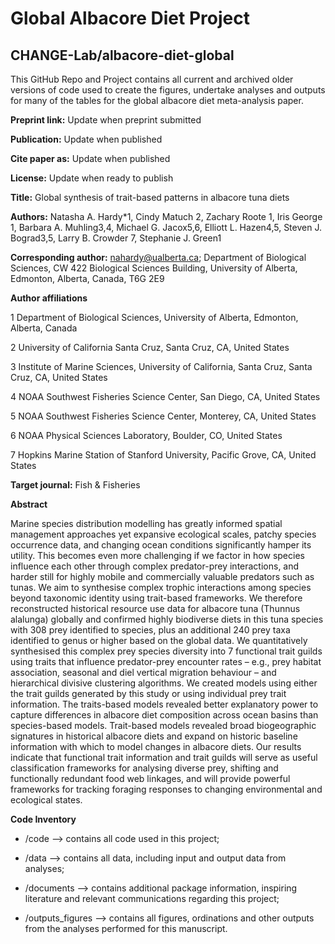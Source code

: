 # Global Albacore Diet Project

## CHANGE-Lab/albacore-diet-global

This GitHub Repo and Project contains all current and archived older versions of code used to create the figures, undertake analyses and outputs for many of the tables for the global albacore diet meta-analysis paper.

**Preprint link:** Update when preprint submitted

**Publication:** Update when published

**Cite paper as:** Update when published

**License:** Update when ready to publish

**Title:** Global synthesis of trait-based patterns in albacore tuna diets

**Authors:** Natasha A. Hardy*1, Cindy Matuch 2, Zachary Roote 1, Iris George 1, Barbara A. Muhling3,4, Michael G. Jacox5,6, Elliott L. Hazen4,5, Steven J. Bograd3,5, Larry B. Crowder 7, Stephanie J. Green1

**Corresponding author:** nahardy@ualberta.ca; Department of Biological Sciences, CW 422 Biological Sciences Building, University of Alberta, Edmonton, Alberta, Canada, T6G 2E9

**Author affiliations**

1 Department of Biological Sciences, University of Alberta, Edmonton, Alberta, Canada

2 University of California Santa Cruz, Santa Cruz, CA, United States

3 Institute of Marine Sciences, University of California, Santa Cruz, Santa Cruz, CA, United States

4 NOAA Southwest Fisheries Science Center, San Diego, CA, United States

5 NOAA Southwest Fisheries Science Center, Monterey, CA, United States

6 NOAA Physical Sciences Laboratory, Boulder, CO, United States

7 Hopkins Marine Station of Stanford University, Pacific Grove, CA, United States

**Target journal:** Fish & Fisheries

**Abstract**

Marine species distribution modelling has greatly informed spatial management approaches yet expansive ecological scales, patchy species occurrence data, and changing ocean conditions significantly hamper its utility. This becomes even more challenging if we factor in how species influence each other through complex predator-prey interactions, and harder still for highly mobile and commercially valuable predators such as tunas. We aim to synthesise complex trophic interactions among species beyond taxonomic identity using trait-based frameworks. We therefore reconstructed historical resource use data for albacore tuna (Thunnus alalunga) globally and confirmed highly biodiverse diets in this tuna species with 308 prey identified to species, plus an additional 240 prey taxa identified to genus or higher based on the global data. We quantitatively synthesised this complex prey species diversity into 7 functional trait guilds using traits that influence predator-prey encounter rates – e.g., prey habitat association, seasonal and diel vertical migration behaviour – and hierarchical divisive clustering algorithms. We created models using either the trait guilds generated by this study or using individual prey trait information. The traits-based models revealed better explanatory power to capture differences in albacore diet composition across ocean basins than species-based models. Trait-based models revealed broad biogeographic signatures in historical albacore diets and expand on historic baseline information with which to model changes in albacore diets. Our results indicate that functional trait information and trait guilds will serve as useful classification frameworks for analysing diverse prey, shifting and functionally redundant food web linkages, and will provide powerful frameworks for tracking foraging responses to changing environmental and ecological states.

**Code Inventory**

* /code --> contains all code used in this project;

* /data --> contains all data, including input and output data from analyses;

* /documents --> contains additional package information, inspiring literature and relevant communications regarding this project; 

* /outputs_figures --> contains all figures, ordinations and other outputs from the analyses performed for this manuscript.